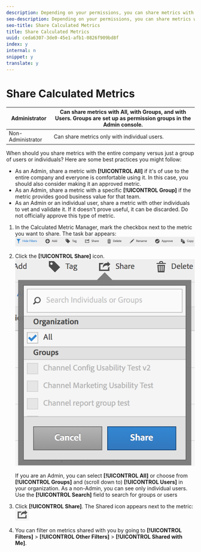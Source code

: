 ```yaml
---
description: Depending on your permissions, you can share metrics with your whole organization, groups, or individual users.
seo-description: Depending on your permissions, you can share metrics with your whole organization, groups, or individual users.
seo-title: Share Calculated Metrics
title: Share Calculated Metrics
uuid: ceda6307-3de0-45e1-afb1-0826f909bd8f
index: y
internal: n
snippet: y
translate: y
---
```


# Share Calculated Metrics



|  Administrator  | Can share metrics with All, with Groups, and with Users. Groups are set up as permission groups in the Admin console.  |
|---|---|
|  Non-Administrator  | Can share metrics only with individual users.  |

When should you share metrics with the entire company versus just a group of users or individuals? Here are some best practices you might follow: 

* As an Admin, share a metric with **[!UICONTROL  All]** if it's of use to the entire company and everyone is comfortable using it. In this case, you should also consider making it an approved metric.
* As an Admin, share a metric with a specific **[!UICONTROL  Group]** if the metric provides good business value for that team.
* As an Admin or an individual user, share a metric with other individuals to vet and validate it. If it doesn't prove useful, it can be discarded. Do not officially approve this type of metric.

1. In the Calculated Metric Manager, mark the checkbox next to the metric you want to share. The task bar appears: ![](assets/cm_task_bar.png) 

1. Click the **[!UICONTROL  Share]** icon. ![](assets/cm_share.png) 

   If you are an Admin, you can select **[!UICONTROL  All]** or choose from **[!UICONTROL  Groups]** and (scroll down to) **[!UICONTROL  Users]** in your organization. As a non-Admin, you can see only individual users. Use the **[!UICONTROL  Search]** field to search for groups or users 

1. Click **[!UICONTROL  Share]**. The Shared icon appears next to the metric:  ![](assets/share_icon.png) 

1. You can filter on metrics shared with you by going to **[!UICONTROL  Filters]** > **[!UICONTROL  Other Filters]** > **[!UICONTROL  Shared with Me]**.
